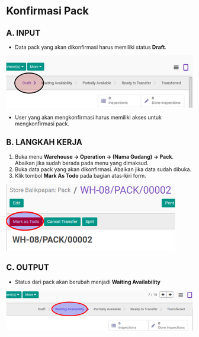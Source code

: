 # Konfirmasi Pack

## A. INPUT

* Data pack yang akan dikonfirmasi harus memiliki status **Draft**.

![](../../img/pack/status-draft.png)

* User yang akan mengkonfirmasi harus memiliki akses untuk mengkonfirmasi pack.

## B. LANGKAH KERJA

1. Buka menu **Warehouse -> Operation -> (Nama Gudang) -> Pack**. Abaikan jika sudah berada
pada menu yang dimaksud.
2. Buka data pack yang akan dikonfirmasi. Abaikan jika data sudah dibuka.
3. Klik tombol **Mark As Todo** pada bagian atas-kiri form.

![](../../img/pack/tombol-mark-as-todo.png)

## C. OUTPUT

* Status dari pack akan berubah menjadi **Waiting Availability**

![](../../img/pack/status-waiting.png)
